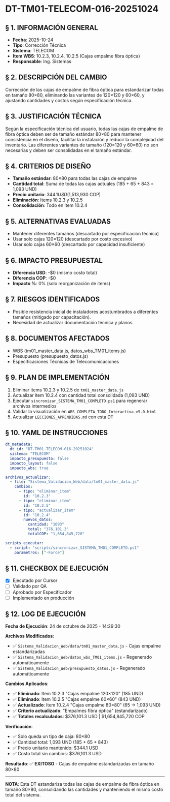 # DT-TM01-TELECOM-016-20251024

## § 1. INFORMACIÓN GENERAL
- **Fecha**: 2025-10-24
- **Tipo**: Corrección Técnica
- **Sistema**: TELECOM
- **Item WBS**: 10.2.3, 10.2.4, 10.2.5 (Cajas empalme fibra óptica)
- **Responsable**: Ing. Sistemas

## § 2. DESCRIPCIÓN DEL CAMBIO
Corrección de las cajas de empalme de fibra óptica para estandarizar todas en tamaño 80×80, eliminando las variantes de 120×120 y 60×60, y ajustando cantidades y costos según especificación técnica.

## § 3. JUSTIFICACIÓN TÉCNICA
Según la especificación técnica del usuario, todas las cajas de empalme de fibra óptica deben ser de tamaño estándar 80×80 para mantener consistencia en el diseño, facilitar la instalación y reducir la complejidad del inventario. Las diferentes variantes de tamaño (120×120 y 60×60) no son necesarias y deben ser consolidadas en el tamaño estándar.

## § 4. CRITERIOS DE DISEÑO
- **Tamaño estándar**: 80×80 para todas las cajas de empalme
- **Cantidad total**: Suma de todas las cajas actuales (185 + 65 + 843 = 1,093 UND)
- **Precio unitario**: $344.1 USD ($1,513,930 COP)
- **Eliminación**: Items 10.2.3 y 10.2.5
- **Consolidación**: Todo en item 10.2.4

## § 5. ALTERNATIVAS EVALUADAS
- Mantener diferentes tamaños (descartado por especificación técnica)
- Usar solo cajas 120×120 (descartado por costo excesivo)
- Usar solo cajas 60×60 (descartado por capacidad insuficiente)

## § 6. IMPACTO PRESUPUESTAL
- **Diferencia USD**: -$0 (mismo costo total)
- **Diferencia COP**: -$0
- **Impacto %**: 0% (solo reorganización de items)

## § 7. RIESGOS IDENTIFICADOS
- Posible resistencia inicial de instaladores acostumbrados a diferentes tamaños (mitigado por capacitación).
- Necesidad de actualizar documentación técnica y planos.

## § 8. DOCUMENTOS AFECTADOS
- WBS (tm01_master_data.js, datos_wbs_TM01_items.js)
- Presupuesto (presupuesto_datos.js)
- Especificaciones Técnicas de Telecomunicaciones

## § 9. PLAN DE IMPLEMENTACIÓN
1. Eliminar items 10.2.3 y 10.2.5 de `tm01_master_data.js`
2. Actualizar item 10.2.4 con cantidad total consolidada (1,093 UND)
3. Ejecutar `sincronizar_SISTEMA_TM01_COMPLETO.ps1` para regenerar archivos intermedios
4. Validar la visualización en `WBS_COMPLETA_TODO_Interactiva_v5.0.html`
5. Actualizar `LECCIONES_APRENDIDAS.md` con esta DT

## § 10. YAML DE INSTRUCCIONES
```yaml
dt_metadata:
  dt_id: "DT-TM01-TELECOM-016-20251024"
  sistema: "TELECOM"
  impacto_presupuesto: false
  impacto_layout: false
  impacto_wbs: true

archivos_actualizar:
  - file: "Sistema_Validacion_Web/data/tm01_master_data.js"
    cambios:
      - tipo: "eliminar_item"
        id: "10.2.3"
      - tipo: "eliminar_item"
        id: "10.2.5"
      - tipo: "actualizar_item"
        id: "10.2.4"
        nuevos_datos:
          cantidad: "1093"
          total: "376,101.3"
          totalCOP: "1,654,845,720"

scripts_ejecutar:
  - script: "scripts/sincronizar_SISTEMA_TM01_COMPLETO.ps1"
    parametros: ["-Force"]
```

## § 11. CHECKBOX DE EJECUCIÓN
- [x] Ejecutado por Cursor
- [ ] Validado por QA
- [ ] Aprobado por Especificador
- [ ] Implementado en producción

## § 12. LOG DE EJECUCIÓN
**Fecha de Ejecución**: 24 de octubre de 2025 - 14:29:30

**Archivos Modificados**:
- ✅ `Sistema_Validacion_Web/data/tm01_master_data.js` - Cajas empalme estandarizadas
- ✅ `Sistema_Validacion_Web/datos_wbs_TM01_items.js` - Regenerado automáticamente
- ✅ `Sistema_Validacion_Web/presupuesto_datos.js` - Regenerado automáticamente

**Cambios Aplicados**:
- ✅ **Eliminado**: Item 10.2.3 "Cajas empalme 120×120" (185 UND)
- ✅ **Eliminado**: Item 10.2.5 "Cajas empalme 60×60" (843 UND)
- ✅ **Actualizado**: Item 10.2.4 "Cajas empalme 80×80" (65 → 1,093 UND)
- ✅ **Criterio actualizado**: "Empalmes fibra óptica" (estandarizado)
- ✅ **Totales recalculados**: $376,101.3 USD | $1,654,845,720 COP

**Verificación**:
- ✅ Solo queda un tipo de caja: 80×80
- ✅ Cantidad total: 1,093 UND (185 + 65 + 843)
- ✅ Precio unitario mantenido: $344.1 USD
- ✅ Costo total sin cambios: $376,101.3 USD

**Resultado**: ✅ **EXITOSO** - Cajas de empalme estandarizadas en tamaño 80×80

---

**NOTA**: Esta DT estandariza todas las cajas de empalme de fibra óptica en tamaño 80×80, consolidando las cantidades y manteniendo el mismo costo total del sistema.
